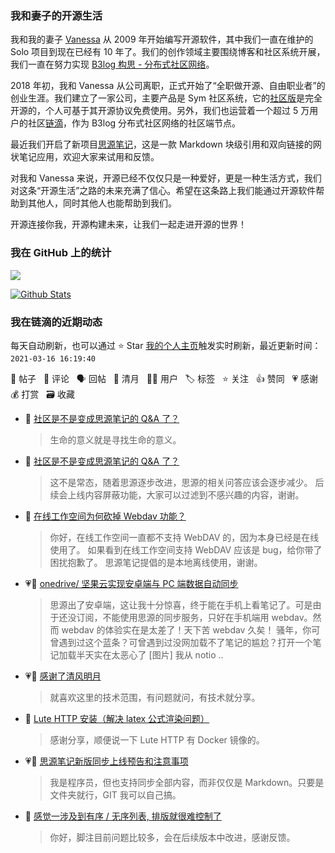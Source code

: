 ### 我和妻子的开源生活

我和我的妻子 [Vanessa](https://github.com/Vanessa219) 从 2009 年开始编写开源软件，其中我们一直在维护的 Solo 项目到现在已经有 10 年了。我们的创作领域主要围绕博客和社区系统开展，我们一直在努力实现 [B3log 构思 - 分布式社区网络](https://ld246.com/article/1546941897596)。

2018 年初，我和 Vanessa 从公司离职，正式开始了“全职做开源、自由职业者”的创业生涯。我们建立了一家公司，主要产品是 Sym 社区系统，它的[社区版](https://github.com/88250/symphony)是完全开源的，个人可基于其开源协议免费使用。另外，我们也运营着一个超过 5 万用户的社区[链滴](https://ld246.com)，作为 B3log 分布式社区网络的社区端节点。

最近我们开启了新项目[思源笔记](https://github.com/siyuan-note/siyuan)，这是一款 Markdown 块级引用和双向链接的网状笔记应用，欢迎大家来试用和反馈。

对我和 Vanessa 来说，开源已经不仅仅只是一种爱好，更是一种生活方式，我们对这条“开源生活”之路的未来充满了信心。希望在这条路上我们能通过开源软件帮助到其他人，同时其他人也能帮助到我们。

开源连接你我，开源构建未来，让我们一起走进开源的世界！

### 我在 GitHub 上的统计

<a title="Hits" target="_blank" href="https://github.com/88250/88250"><img src="https://hits.b3log.org/88250/88250.svg"></a>

[![Github Stats](https://github-readme-stats.vercel.app/api?username=88250&theme=tokyonight&show_icons=true)](https://github.com/88250)

<!--events start -->

### 我在链滴的近期动态

每天自动刷新，也可以通过 ⭐️ Star [我的个人主页](https://github.com/88250/88250)触发实时刷新，最近更新时间：`2021-03-16 16:19:40`

📝 帖子 &nbsp; 💬 评论 &nbsp; 🗣 回帖 &nbsp; 🌙 清月 &nbsp; 👨‍💻 用户 &nbsp; 🏷️ 标签 &nbsp; ⭐️ 关注 &nbsp; 👍 赞同 &nbsp; 💗 感谢 &nbsp; 💰 打赏 &nbsp; 🗃 收藏

* 💬 [社区是不是变成思源笔记的 Q&amp;A 了？](https://ld246.com/article/1615858061727/comment/1615865503613#comments)

  > 生命的意义就是寻找生命的意义。
* 💬 [社区是不是变成思源笔记的 Q&amp;A 了？](https://ld246.com/article/1615858061727/comment/1615862113080#comments)

  > 这不是常态，随着思源逐步改进，思源的相关问答应该会逐步减少。 后续会上线内容屏蔽功能，大家可以过滤到不感兴趣的内容，谢谢。
* 💬 [在线工作空间为何砍掉 Webdav 功能？](https://ld246.com/article/1615859378133/comment/1615861447921#comments)

  > 你好，在线工作空间一直都不支持 WebDAV 的，因为本身已经是在线使用了。 如果看到在线工作空间支持 WebDAV 应该是 bug，给你带了困扰抱歉了。 思源笔记提倡的是本地离线使用，谢谢。
* 💗📝 [onedrive/ 坚果云实现安卓端与 PC 端数据自动同步](https://ld246.com/article/1615826931054)

  > 思源出了安卓端，这让我十分惊喜，终于能在手机上看笔记了。可是由于还没订阅，不能使用思源的同步服务，只好在手机端用 webdav。然而 webdav 的体验实在是太差了！天下苦 webdav 久矣！ 骚年，你可曾遇到过这个蓝条？可曾遇到过没网加载不了笔记的尴尬？打开一个笔记加载半天实在太恶心了 [图片] 我从 notio ..
* 💗🌙 [感谢了清风明月](https://ld246.com/member/douAI/breezemoons/1615799203209)

  > 就喜欢这里的技术范围，有问题就问，有技术就分享。
* 💬 [Lute HTTP 安装（解决 latex 公式渲染问题）](https://ld246.com/article/1615781170283/comment/1615824250303#comments)

  > 感谢分享，顺便说一下 Lute HTTP 有 Docker 镜像的。
* 💗💬 [思源笔记新版同步上线预告和注意事项](https://ld246.com/article/1615821052893/comment/1615823685596#comments)

  > 我是程序员，但也支持同步全部内容，而非仅仅是 Markdown。只要是文件夹就行，GIT 我可以自己搞。
* 💬 [感觉一涉及到有序 / 无序列表,  排版就很难控制了](https://ld246.com/article/1615805012092/comment/1615816208101#comments)

  > 你好，脚注目前问题比较多，会在后续版本中改进，感谢反馈。


<!--events end -->

